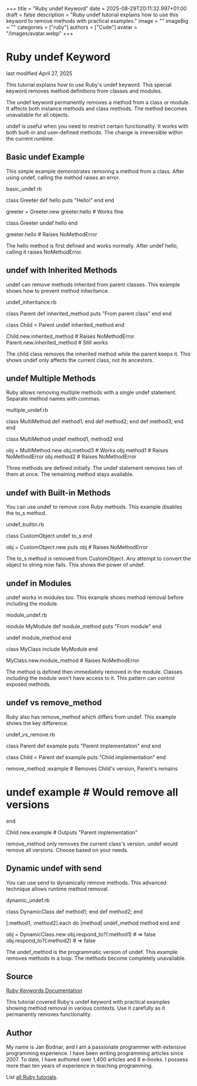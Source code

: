 +++
title = "Ruby undef Keyword"
date = 2025-08-29T20:11:32.997+01:00
draft = false
description = "Ruby undef tutorial explains how to use this keyword to remove methods with practical examples."
image = ""
imageBig = ""
categories = ["ruby"]
authors = ["Cude"]
avatar = "/images/avatar.webp"
+++

# Ruby undef Keyword

last modified April 27, 2025

This tutorial explains how to use Ruby's undef keyword. This
special keyword removes method definitions from classes and modules.

The undef keyword permanently removes a method from a class or
module. It affects both instance methods and class methods. The method becomes
unavailable for all objects.

undef is useful when you need to restrict certain functionality.
It works with both built-in and user-defined methods. The change is irreversible
within the current runtime.

## Basic undef Example

This simple example demonstrates removing a method from a class. After using
undef, calling the method raises an error.

basic_undef.rb
  

class Greeter
  def hello
    puts "Hello!"
  end
end

greeter = Greeter.new
greeter.hello  # Works fine

class Greeter
  undef hello
end

greeter.hello  # Raises NoMethodError

The hello method is first defined and works normally. After
undef hello, calling it raises NoMethodError.

## undef with Inherited Methods

undef can remove methods inherited from parent classes. This
example shows how to prevent method inheritance.

undef_inheritance.rb
  

class Parent
  def inherited_method
    puts "From parent class"
  end
end

class Child &lt; Parent
  undef inherited_method
end

Child.new.inherited_method  # Raises NoMethodError
Parent.new.inherited_method # Still works

The child class removes the inherited method while the parent keeps it. This
shows undef only affects the current class, not its ancestors.

## undef Multiple Methods

Ruby allows removing multiple methods with a single undef
statement. Separate method names with commas.

multiple_undef.rb
  

class MultiMethod
  def method1; end
  def method2; end
  def method3; end
end

class MultiMethod
  undef method1, method2
end

obj = MultiMethod.new
obj.method3  # Works
obj.method1  # Raises NoMethodError
obj.method2  # Raises NoMethodError

Three methods are defined initially. The undef statement removes
two of them at once. The remaining method stays available.

## undef with Built-in Methods

You can use undef to remove core Ruby methods. This example
disables the to_s method.

undef_builtin.rb
  

class CustomObject
  undef to_s
end

obj = CustomObject.new
puts obj  # Raises NoMethodError

The to_s method is removed from CustomObject. Any
attempt to convert the object to string now fails. This shows the power of
undef.

## undef in Modules

undef works in modules too. This example shows method removal
before including the module.

module_undef.rb
  

module MyModule
  def module_method
    puts "From module"
  end
  
  undef module_method
end

class MyClass
  include MyModule
end

MyClass.new.module_method  # Raises NoMethodError

The method is defined then immediately removed in the module. Classes including
the module won't have access to it. This pattern can control exposed methods.

## undef vs remove_method

Ruby also has remove_method which differs from undef.
This example shows the key difference.

undef_vs_remove.rb
  

class Parent
  def example
    puts "Parent implementation"
  end
end

class Child &lt; Parent
  def example
    puts "Child implementation"
  end
  
  remove_method :example  # Removes Child's version, Parent's remains
  # undef example        # Would remove all versions
end

Child.new.example  # Outputs "Parent implementation"

remove_method only removes the current class's version. undef
would remove all versions. Choose based on your needs.

## Dynamic undef with send

You can use send to dynamically remove methods. This advanced
technique allows runtime method removal.

dynamic_undef.rb
  

class DynamicClass
  def method1; end
  def method2; end
  
  [:method1, :method2].each do |method|
    undef_method method
  end
end

obj = DynamicClass.new
obj.respond_to?(:method1)  # =&gt; false
obj.respond_to?(:method2)  # =&gt; false

The undef_method is the programmatic version of undef.
This example removes methods in a loop. The methods become completely unavailable.

## Source

[Ruby Keywords Documentation](https://ruby-doc.org/3.4.1/syntax/keywords_rdoc.html/)

This tutorial covered Ruby's undef keyword with practical examples showing
method removal in various contexts. Use it carefully as it permanently
removes functionality.

## Author

My name is Jan Bodnar, and I am a passionate programmer with extensive
programming experience. I have been writing programming articles since 2007.
To date, I have authored over 1,400 articles and 8 e-books. I possess more
than ten years of experience in teaching programming.

List [all Ruby tutorials](/ruby/).